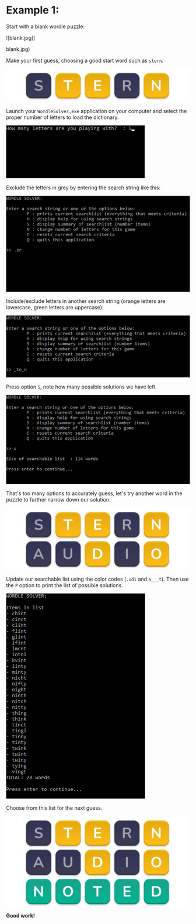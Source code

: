 # Example 1:

Start with a blank wordle puzzle:

![blank.jpg](

blank.jpg)

Make your first guess, choosing a good start word such as `stern`.

![1guess1.jpg](1guess1.jpg)

Launch your `WordleSolver.exe` application on your computer and select the proper number of letters to load the dictionary.

![load_dict.png](load_dict.png)

Exclude the letters in grey by entering the search string like this:

![1ss1.png](1ss1.png)

Include/exclude letters in another search string (orange letters are lowercase, green letters are uppercase):

![1ss2.png](1ss2.png)

Press option `S`, note how many possible solutions we have left.

![1ss3.png](1ss3.png)

That's too many options to accurately guess, let's try another word in the puzzle to further narrow down our solution.

![1guess2.jpg](1guess2.jpg)

Update our searchable list using the color codes (`.udi` and `a___t`). Then use the `P` option to print the list of possible solutions.

![1opts.png](2opts.png)

Choose from this list for the next guess.

![1guess3.jpg](1guess3.jpg)

**Good work!**